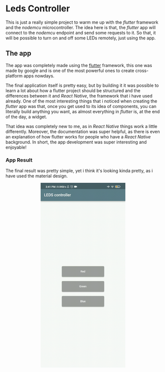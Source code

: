 # Leds Controller

This is just a really simple project to warm me up with the *flutter* framework and the *nodemcu* microcontroller.
The idea here is that, the *flutter* app will connect to the *nodemcu* endpoint and send some requests to it. 
So that, it will be possible to turn on and off some LEDs remotely, just using the app.


## The app
The app was completely made using the  [flutter](https://flutter.dev/) framework, this one was made by google and 
is one of the most powerful ones to create cross-platform apps nowdays. 

The final application itself is pretty easy, but by building it it was possible to learn a lot about how a flutter project
should be structured and the differences between it and *React Native*, the framework that i have used already. One of the most 
interesting things that i noticed when creating the *flutter* app was that, once you get used to its idea of components, you 
can literally build anything you want, as almost everything in *flutter* is, at the end of the day, a widget. 

That idea was completely new to me, as in *React Native* things work a little differently. Moreover, the documentation was super helpful,
as there is even an explanation of how flutter works for people who have a *React Native* background. In short, the app development was
super interesting and enjoyable!

### App Result
The final result was pretty simple, yet i think it's looking kinda pretty, as i have used the material design.

<div style="text-align:center">
  <img src="https://github.com/KPMGE/leds-controller/blob/main/assets/app.gif" height="600"/>
</div>
